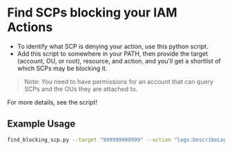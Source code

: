 # Find SCPs blocking your IAM Actions

*   To identify what SCP is denying your action, use this python script.
*   Add this script to somewhere in your PATH, then provide the target (account, OU, or root), resource, and action, and you'll get a shortlist of which SCPs may be blocking it.

> Note: You need to have permissions for an account that can query SCPs and the OUs they are attached to.

For more details, see the script!

## Example Usage

```bash
find_blocking_scp.py --target "999999999999" --action "logs:DescribeLogGroups" --resource "arn:aws:logs:us-west-1:999999999999:log-group::log-stream:" --region "us-east-1"
```
